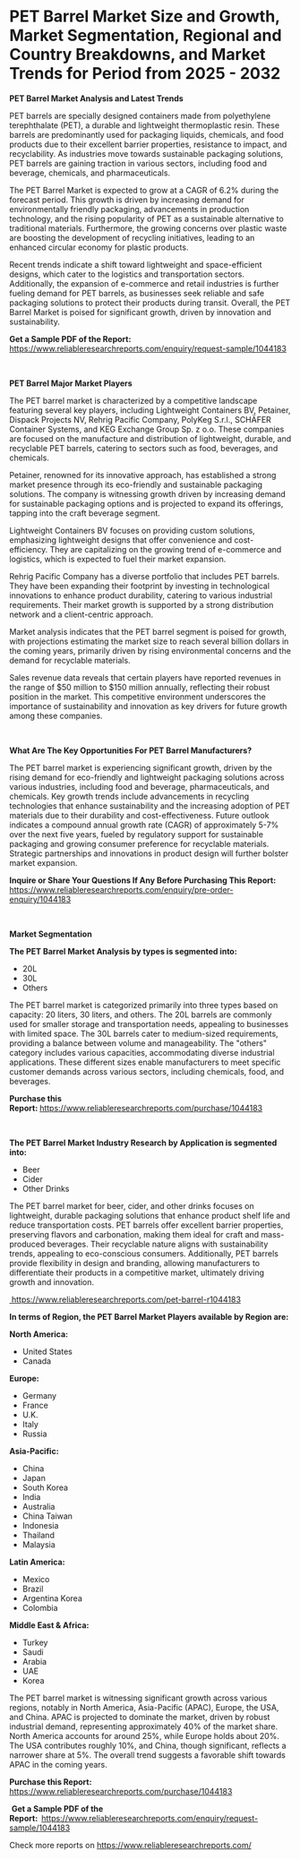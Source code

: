 <p><h1>PET Barrel Market Size and Growth, Market Segmentation, Regional and Country Breakdowns, and Market Trends for Period from 2025 -  2032</h1></p><p><strong>PET Barrel Market Analysis and Latest Trends</strong></p>
<p><p>PET barrels are specially designed containers made from polyethylene terephthalate (PET), a durable and lightweight thermoplastic resin. These barrels are predominantly used for packaging liquids, chemicals, and food products due to their excellent barrier properties, resistance to impact, and recyclability. As industries move towards sustainable packaging solutions, PET barrels are gaining traction in various sectors, including food and beverage, chemicals, and pharmaceuticals.</p><p>The PET Barrel Market is expected to grow at a CAGR of 6.2% during the forecast period. This growth is driven by increasing demand for environmentally friendly packaging, advancements in production technology, and the rising popularity of PET as a sustainable alternative to traditional materials. Furthermore, the growing concerns over plastic waste are boosting the development of recycling initiatives, leading to an enhanced circular economy for plastic products.</p><p>Recent trends indicate a shift toward lightweight and space-efficient designs, which cater to the logistics and transportation sectors. Additionally, the expansion of e-commerce and retail industries is further fueling demand for PET barrels, as businesses seek reliable and safe packaging solutions to protect their products during transit. Overall, the PET Barrel Market is poised for significant growth, driven by innovation and sustainability.</p></p>
<p><strong>Get a Sample PDF of the Report:&nbsp;</strong> <a href="https://www.reliableresearchreports.com/enquiry/request-sample/1044183?utm_campaign=2198&utm_medium=2&utm_source=Github&utm_content=ia&utm_term=07022025&utm_id=pet-barrel">https://www.reliableresearchreports.com/enquiry/request-sample/1044183</a></p>
<p>&nbsp;</p>
<p><strong>PET Barrel Major Market Players</strong></p>
<p><p>The PET barrel market is characterized by a competitive landscape featuring several key players, including Lightweight Containers BV, Petainer, Dispack Projects NV, Rehrig Pacific Company, PolyKeg S.r.l., SCHÄFER Container Systems, and KEG Exchange Group Sp. z o.o. These companies are focused on the manufacture and distribution of lightweight, durable, and recyclable PET barrels, catering to sectors such as food, beverages, and chemicals.</p><p>Petainer, renowned for its innovative approach, has established a strong market presence through its eco-friendly and sustainable packaging solutions. The company is witnessing growth driven by increasing demand for sustainable packaging options and is projected to expand its offerings, tapping into the craft beverage segment.</p><p>Lightweight Containers BV focuses on providing custom solutions, emphasizing lightweight designs that offer convenience and cost-efficiency. They are capitalizing on the growing trend of e-commerce and logistics, which is expected to fuel their market expansion.</p><p>Rehrig Pacific Company has a diverse portfolio that includes PET barrels. They have been expanding their footprint by investing in technological innovations to enhance product durability, catering to various industrial requirements. Their market growth is supported by a strong distribution network and a client-centric approach.</p><p>Market analysis indicates that the PET barrel segment is poised for growth, with projections estimating the market size to reach several billion dollars in the coming years, primarily driven by rising environmental concerns and the demand for recyclable materials.</p><p>Sales revenue data reveals that certain players have reported revenues in the range of $50 million to $150 million annually, reflecting their robust position in the market. This competitive environment underscores the importance of sustainability and innovation as key drivers for future growth among these companies.</p></p>
<p>&nbsp;</p>
<p><strong>What Are The Key Opportunities For PET Barrel Manufacturers?</strong></p>
<p><p>The PET barrel market is experiencing significant growth, driven by the rising demand for eco-friendly and lightweight packaging solutions across various industries, including food and beverage, pharmaceuticals, and chemicals. Key growth trends include advancements in recycling technologies that enhance sustainability and the increasing adoption of PET materials due to their durability and cost-effectiveness. Future outlook indicates a compound annual growth rate (CAGR) of approximately 5-7% over the next five years, fueled by regulatory support for sustainable packaging and growing consumer preference for recyclable materials. Strategic partnerships and innovations in product design will further bolster market expansion.</p></p>
<p><strong>Inquire or Share Your Questions If Any Before Purchasing This Report:</strong> <a href="https://www.reliableresearchreports.com/enquiry/pre-order-enquiry/1044183?utm_campaign=2198&utm_medium=2&utm_source=Github&utm_content=ia&utm_term=07022025&utm_id=pet-barrel">https://www.reliableresearchreports.com/enquiry/pre-order-enquiry/1044183</a></p>
<p>&nbsp;</p>
<p><strong>Market Segmentation</strong></p>
<p><strong>The PET Barrel Market Analysis by types is segmented into:</strong></p>
<p><ul><li>20L</li><li>30L</li><li>Others</li></ul></p>
<p><p>The PET barrel market is categorized primarily into three types based on capacity: 20 liters, 30 liters, and others. The 20L barrels are commonly used for smaller storage and transportation needs, appealing to businesses with limited space. The 30L barrels cater to medium-sized requirements, providing a balance between volume and manageability. The "others" category includes various capacities, accommodating diverse industrial applications. These different sizes enable manufacturers to meet specific customer demands across various sectors, including chemicals, food, and beverages.</p></p>
<p><strong>Purchase this Report:&nbsp;</strong><a href="https://www.reliableresearchreports.com/purchase/1044183?utm_campaign=2198&utm_medium=2&utm_source=Github&utm_content=ia&utm_term=07022025&utm_id=pet-barrel">https://www.reliableresearchreports.com/purchase/1044183</a></p>
<p>&nbsp;</p>
<p><strong>The PET Barrel Market Industry Research by Application is segmented into:</strong></p>
<p><ul><li>Beer</li><li>Cider</li><li>Other Drinks</li></ul></p>
<p><p>The PET barrel market for beer, cider, and other drinks focuses on lightweight, durable packaging solutions that enhance product shelf life and reduce transportation costs. PET barrels offer excellent barrier properties, preserving flavors and carbonation, making them ideal for craft and mass-produced beverages. Their recyclable nature aligns with sustainability trends, appealing to eco-conscious consumers. Additionally, PET barrels provide flexibility in design and branding, allowing manufacturers to differentiate their products in a competitive market, ultimately driving growth and innovation.</p></p>
<p><a href="https://www.reliableresearchreports.com/pet-barrel-r1044183?utm_campaign=2198&utm_medium=2&utm_source=Github&utm_content=ia&utm_term=07022025&utm_id=pet-barrel">&nbsp;https://www.reliableresearchreports.com/pet-barrel-r1044183</a></p>
<p><strong>In terms of Region, the PET Barrel Market Players available by Region are:</strong></p>
<p>
    <p> <strong> North America: </strong>
        <ul>
            <li>United States</li>
            <li>Canada</li>
        </ul>
        </p> 
    <p> <strong> Europe: </strong>
        <ul>
            <li>Germany</li>
            <li>France</li>
            <li>U.K.</li>
            <li>Italy</li>
            <li>Russia</li>
        </ul>
        </p> 
    <p> <strong> Asia-Pacific: </strong>
        <ul>
            <li>China</li>
            <li>Japan</li>
            <li>South Korea</li>
            <li>India</li>
            <li>Australia</li>
            <li>China Taiwan</li>
            <li>Indonesia</li>
            <li>Thailand</li>
            <li>Malaysia</li>
        </ul>
        </p> 
    <p> <strong> Latin America: </strong>
        <ul>
            <li>Mexico</li>
            <li>Brazil</li>
            <li>Argentina Korea</li>
            <li>Colombia</li>
        </ul>
        </p> 
    <p> <strong> Middle East & Africa: </strong>
        <ul>
            <li>Turkey</li>
            <li>Saudi</li>
            <li>Arabia</li>
            <li>UAE</li>
            <li>Korea</li>
        </ul>
    </p>
    </p>
<p><p>The PET barrel market is witnessing significant growth across various regions, notably in North America, Asia-Pacific (APAC), Europe, the USA, and China. APAC is projected to dominate the market, driven by robust industrial demand, representing approximately 40% of the market share. North America accounts for around 25%, while Europe holds about 20%. The USA contributes roughly 10%, and China, though significant, reflects a narrower share at 5%. The overall trend suggests a favorable shift towards APAC in the coming years.</p></p>
<p><strong>Purchase this Report: </strong><a href="https://www.reliableresearchreports.com/purchase/1044183?utm_campaign=2198&utm_medium=2&utm_source=Github&utm_content=ia&utm_term=07022025&utm_id=pet-barrel">https://www.reliableresearchreports.com/purchase/1044183</a></p>
<p>&nbsp;<strong>Get a Sample PDF of the Report:&nbsp;&nbsp;</strong><a href="https://www.reliableresearchreports.com/enquiry/request-sample/1044183?utm_campaign=2198&utm_medium=2&utm_source=Github&utm_content=ia&utm_term=07022025&utm_id=pet-barrel">https://www.reliableresearchreports.com/enquiry/request-sample/1044183</a></p>
<p><strong></strong></p>
<p>Check more reports on <a href="https://www.reliableresearchreports.com/?utm_campaign=2198&utm_medium=2&utm_source=Github&utm_content=ia&utm_term=07022025&utm_id=pet-barrel">https://www.reliableresearchreports.com/</a></p>